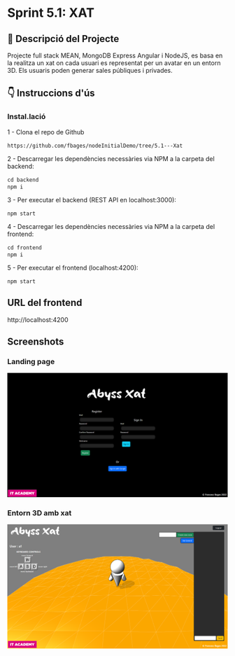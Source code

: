 # Sprint 5.1: XAT

##  🏐 Descripció del Projecte

Projecte full stack MEAN, MongoDB Express Angular i NodeJS, es basa en la realitza un xat on cada usuari es representat per un avatar en un entorn 3D. Els usuaris poden generar sales públiques i privades.

## 👇 Instruccions d'ús
### Instal.lació
1 - Clona el repo de Github
 
````  
https://github.com/fbages/nodeInitialDemo/tree/5.1---Xat
````

2 - Descarregar les dependències necessàries via NPM a la carpeta del backend:
````
cd backend
npm i
````

3 - Per executar el backend (REST API en localhost:3000):
````
npm start
````

4 - Descarregar les dependències necessàries via NPM a la carpeta del frontend:
````
cd frontend
npm i
````

5 - Per executar el frontend (localhost:4200):
````
npm start
````

## URL del frontend
http://localhost:4200


## Screenshots

### Landing page

![](assets/Intro.PNG)

### Entorn 3D amb xat

![](assets/Xat.PNG)